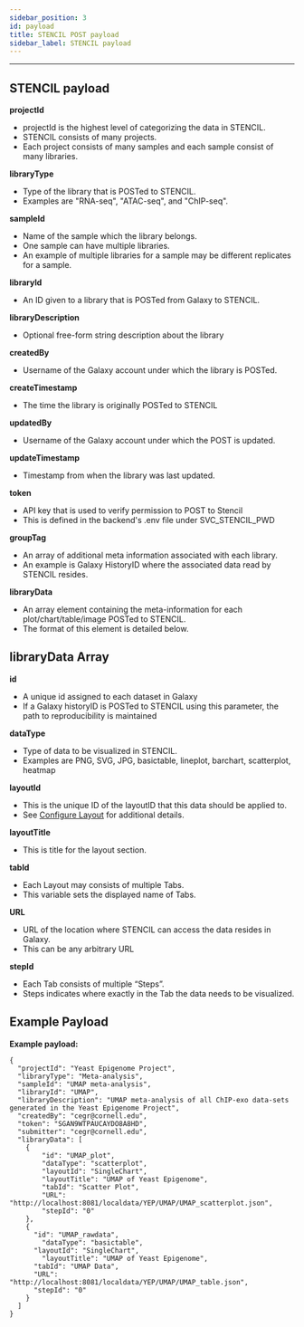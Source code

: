 ```yaml
---
sidebar_position: 3
id: payload
title: STENCIL POST payload
sidebar_label: STENCIL payload
---
```


---

## STENCIL payload

**projectId**
  - projectId is the highest level of categorizing the data in STENCIL.
  - STENCIL consists of many projects.
  - Each project consists of many samples and each sample consist of many libraries.

**libraryType**
  - Type of the library that is POSTed to STENCIL.
  - Examples are "RNA-seq", "ATAC-seq", and "ChIP-seq".

**sampleId**
  - Name of the sample which the library belongs.
  - One sample can have multiple libraries.
  - An example of multiple libraries for a sample may be different replicates for a sample.

**libraryId**
  - An ID given to a library that is POSTed from Galaxy to STENCIL.

**libraryDescription**
 - Optional free-form string description about the library

**createdBy**
 - Username of the Galaxy account under which the library is POSTed.

**createTimestamp**
 - The time the library is originally POSTed to STENCIL

**updatedBy**
 - Username of the Galaxy account under which the POST is updated.

**updateTimestamp**
 - Timestamp from when the library was last updated.

**token**
 - API key that is used to verify permission to POST to Stencil
 - This is defined in the backend's .env file under SVC_STENCIL_PWD

**groupTag**
 - An array of additional meta information associated with each library.
 - An example is Galaxy HistoryID where the associated data read by STENCIL resides.

**libraryData**
 - An array element containing the meta-information for each plot/chart/table/image POSTed to STENCIL.
 - The format of this element is detailed below.

## libraryData Array

**id**
 - A unique id assigned to each dataset in Galaxy
 - If a Galaxy historyID is POSTed to STENCIL using this parameter, the path to reproducibility is maintained

**dataType**
 - Type of data to be visualized in STENCIL.
 - Examples are PNG, SVG, JPG, basictable, lineplot, barchart, scatterplot, heatmap

**layoutId**
 - This is the unique ID of the layoutID that this data should be applied to.
 - See [Configure Layout](configlayout.md) for additional details.

**layoutTitle**
 - This is title for the layout section.

**tabId**
 - Each Layout may consists of multiple Tabs.
 - This variable sets the displayed name of Tabs.

**URL**
 - URL of the location where STENCIL can access the data resides in Galaxy.
 - This can be any arbitrary URL

**stepId**
 - Each Tab consists of multiple “Steps”.
 - Steps indicates where exactly in the Tab the data needs to be visualized.

## Example Payload

**Example payload:**
```
{
  "projectId": "Yeast Epigenome Project",
  "libraryType": "Meta-analysis",
  "sampleId": "UMAP meta-analysis",
  "libraryId": "UMAP",
  "libraryDescription": "UMAP meta-analysis of all ChIP-exo data-sets generated in the Yeast Epigenome Project",
  "createdBy": "cegr@cornell.edu",
  "token": "SGAN9WTPAUCAYDO8A8HD",
  "submitter": "cegr@cornell.edu",
  "libraryData": [
  	{
  		"id": "UMAP_plot",
  		"dataType": "scatterplot",
  		"layoutId": "SingleChart",
  		"layoutTitle": "UMAP of Yeast Epigenome",
  		"tabId": "Scatter Plot",
  		"URL": "http://localhost:8081/localdata/YEP/UMAP/UMAP_scatterplot.json",
  		"stepId": "0"
  	},
  	{
      "id": "UMAP_rawdata",
  		"dataType": "basictable",
      "layoutId": "SingleChart",
  		"layoutTitle": "UMAP of Yeast Epigenome",
      "tabId": "UMAP Data",
      "URL": "http://localhost:8081/localdata/YEP/UMAP/UMAP_table.json",
      "stepId": "0"
    }
  ]
}
```
